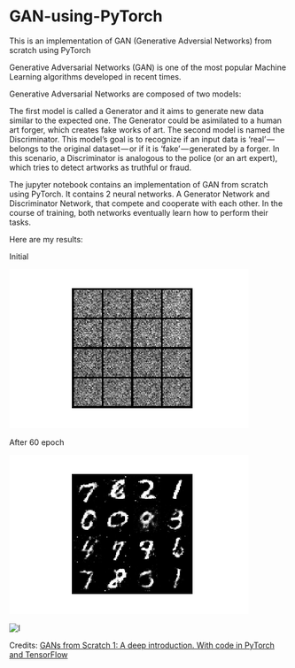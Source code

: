 # GAN-using-PyTorch

This is an implementation of GAN (Generative Adversial Networks) from scratch using PyTorch

Generative Adversarial Networks (GAN) is one of the most popular Machine Learning algorithms developed in recent times. 

Generative Adversarial Networks are composed of two models:

The first model is called a Generator and it aims to generate new data similar to the expected one. The Generator could be asimilated to a human art forger, which creates fake works of art.
The second model is named the Discriminator. This model’s goal is to recognize if an input data is ‘real’ — belongs to the original dataset — or if it is ‘fake’ — generated by a forger. In this scenario, a Discriminator is analogous to the police (or an art expert), which tries to detect artworks as truthful or fraud.

The jupyter notebook contains an implementation of GAN from scratch using PyTorch. It contains 2 neural networks. A Generator Network and Discriminator Network, that compete and cooperate with each other. In the course of training, both networks eventually learn how to perform their tasks.

Here are my results:

Initial

![I](https://github.com/mahir1995/GAN-using-PyTorch/blob/master/images/_epoch_0_batch_0.png)

After 60 epoch

![I](https://github.com/mahir1995/GAN-using-PyTorch/blob/master/images/_epoch_65_batch_400.png)

![I](https://github.com/mahir1995/GAN-using-PyTorch/blob/master/images/Gif-2019-50-23-16-50-41.gif)

Credits:
[GANs from Scratch 1: A deep introduction. With code in PyTorch and TensorFlow](https://medium.com/ai-society/gans-from-scratch-1-a-deep-introduction-with-code-in-pytorch-and-tensorflow-cb03cdcdba0f)

